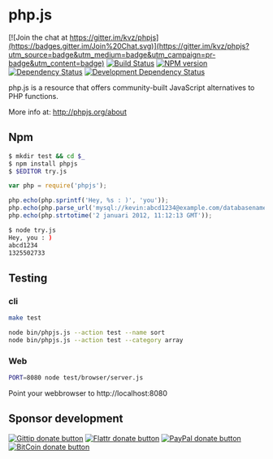 # php.js

<!-- badges/ -->
[![Join the chat at https://gitter.im/kvz/phpjs](https://badges.gitter.im/Join%20Chat.svg)](https://gitter.im/kvz/phpjs?utm_source=badge&utm_medium=badge&utm_campaign=pr-badge&utm_content=badge)
[![Build Status](https://secure.travis-ci.org/kvz/phpjs.svg?branch=master)](http://travis-ci.org/kvz/phpjs "Check this project's build status on TravisCI")
[![NPM version](http://badge.fury.io/js/phpjs.svg)](https://npmjs.org/package/phpjs "View this project on NPM")
[![Dependency Status](https://david-dm.org/kvz/phpjs.svg?theme=shields.io)](https://david-dm.org/kvz/phpjs)
[![Development Dependency Status](https://david-dm.org/kvz/phpjs/dev-status.svg?theme=shields.io)](https://david-dm.org/kvz/phpjs#info=devDependencies)
<!-- /badges -->

php.js is a resource that offers community-built JavaScript alternatives to PHP functions.

More info at: http://phpjs.org/about

## Npm

```bash
$ mkdir test && cd $_
$ npm install phpjs
$ $EDITOR try.js
```

```javascript
var php = require('phpjs');

php.echo(php.sprintf('Hey, %s : )', 'you'));
php.echo(php.parse_url('mysql://kevin:abcd1234@example.com/databasename')['pass']);
php.echo(php.strtotime('2 januari 2012, 11:12:13 GMT'));
```

```bash
$ node try.js
Hey, you : )
abcd1234
1325502733
```

## Testing


### cli

```bash
make test
```

```bash
node bin/phpjs.js --action test --name sort
node bin/phpjs.js --action test --category array
```

### Web

```bash
PORT=8080 node test/browser/server.js
```

Point your webbrowser to http://localhost:8080


## Sponsor development

<!-- badges/ -->
[![Gittip donate button](http://img.shields.io/gittip/kvz.png)](https://www.gittip.com/kvz/ "Sponsor the development of phpjs via Gittip")
[![Flattr donate button](http://img.shields.io/flattr/donate.png?color=yellow)](https://flattr.com/submit/auto?user_id=kvz&url=https://github.com/kvz/phpjs&title=phpjs&language=&tags=github&category=software "Sponsor the development of phpjs via Flattr")
[![PayPal donate button](http://img.shields.io/paypal/donate.png?color=yellow)](https://www.paypal.com/cgi-bin/webscr?cmd=_donations&business=kevin%40vanzonneveld%2enet&lc=NL&item_name=Open%20source%20donation%20to%20Kevin%20van%20Zonneveld&currency_code=USD&bn=PP-DonationsBF%3abtn_donate_SM%2egif%3aNonHosted "Sponsor the development of phpjs via Paypal")
[![BitCoin donate button](http://img.shields.io/bitcoin/donate.png?color=yellow)](https://coinbase.com/checkouts/19BtCjLCboRgTAXiaEvnvkdoRyjd843Dg2 "Sponsor the development of phpjs via BitCoin")
<!-- /badges -->
